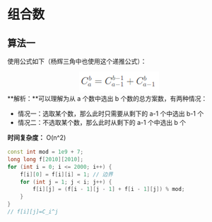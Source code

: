 # 组合数

## 算法一

使用公式如下（杨辉三角中也使用这个递推公式）：

<div align="center">
    <img src="images/组合数.png">
</div>
**解析：**可以理解为从 a 个数中选出 b 个数的总方案数，有两种情况：

- 情况一：选取某个数，那么此时只需要从剩下的 a-1 个中选出 b-1 个
- 情况二：不选取某个数，那么此时从剩下的 a-1 个中选出 b 个

**时间复杂度：** O(n^2)

```c++
const int mod = 1e9 + 7;
long long f[2010][2010];
for (int i = 0; i <= 2000; i++) {
    f[i][0] = f[i][i] = 1; // 边界
    for (int j = 1; j < i; j++) {
        f[i][j] = (f[i - 1][j - 1] + f[i - 1][j]) % mod;
    }
}
// f[i][j]=C_i^j
```

